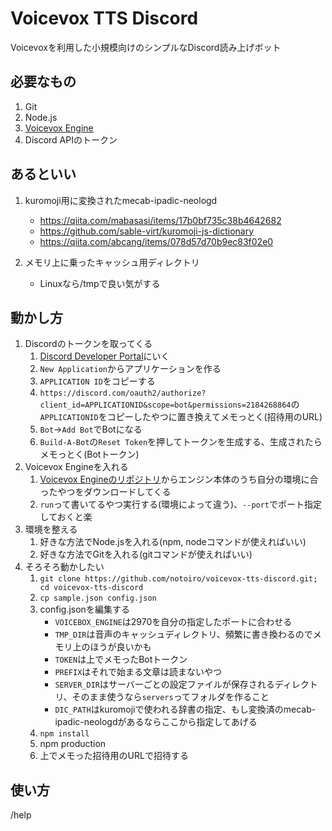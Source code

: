 # Voicevox TTS Discord

Voicevoxを利用した小規模向けのシンプルなDiscord読み上げボット

## 必要なもの

1. Git
2. Node.js
3. [Voicevox Engine](https://github.com/VOICEVOX/voicevox_engine/)
4. Discord APIのトークン

## あるといい

1. kuromoji用に変換されたmecab-ipadic-neologd
    - https://qiita.com/mabasasi/items/17b0bf735c38b4642682
    - https://github.com/sable-virt/kuromoji-js-dictionary
    - https://qiita.com/abcang/items/078d57d70b9ec83f02e0

2. メモリ上に乗ったキャッシュ用ディレクトリ
    - Linuxなら/tmpで良い気がする

## 動かし方

1. Discordのトークンを取ってくる
    1. [Discord Developer Portal](https://discord.com/developers/applications )にいく
    2. `New Application`からアプリケーションを作る
    3. `APPLICATION ID`をコピーする
    4. `https://discord.com/oauth2/authorize?client_id=APPLICATIONID&scope=bot&permissions=2184268864`の`APPLICATIONID`をコピーしたやつに置き換えてメモっとく(招待用のURL)
    5. `Bot`→`Add Bot`でBotになる
    6. `Build-A-Bot`の`Reset Token`を押してトークンを生成する、生成されたらメモっとく(Botトークン)
2. Voicevox Engineを入れる
    1. [Voicevox Engineのリポジトリ](https://github.com/VOICEVOX/voicevox_engine/releases/latest)からエンジン本体のうち自分の環境に合ったやつをダウンロードしてくる
    2. `run`って書いてるやつ実行する(環境によって違う)、`--port`でポート指定しておくと楽
3. 環境を整える
    1. 好きな方法でNode.jsを入れる(npm, nodeコマンドが使えればいい)
    2. 好きな方法でGitを入れる(gitコマンドが使えればいい)
4. そろそろ動かしたい
    1. `git clone https://github.com/notoiro/voicevox-tts-discord.git; cd voicevox-tts-discord`
    2. `cp sample.json config.json`
    3. config.jsonを編集する
        - `VOICEBOX_ENGINE`は2970を自分の指定したポートに合わせる
        - `TMP_DIR`は音声のキャッシュディレクトリ、頻繁に書き換わるのでメモリ上のほうが良いかも
        - `TOKEN`は上でメモったBotトークン
        - `PREFIX`はそれで始まる文章は読まないやつ
        - `SERVER_DIR`はサーバーごとの設定ファイルが保存されるディレクトリ、そのまま使うなら`servers`ってフォルダを作ること
        - `DIC_PATH`はkuromojiで使われる辞書の指定、もし変換済のmecab-ipadic-neologdがあるならここから指定してあげる
    4. `npm install`
    5. npm production
    6. 上でメモった招待用のURLで招待する

## 使い方
/help


